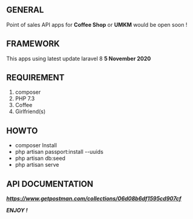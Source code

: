 ## GENERAL

Point of sales API apps for **Coffee Shop** or **UMKM** would be open soon !

## FRAMEWORK

This apps using latest update laravel 8 **5 November 2020**

## REQUIREMENT

1. composer
2. PHP 7.3
3. Coffee
4. Girlfriend(s)

## HOWTO

-   composer Install
-   php artisan passport:install --uuids
-   php artisan db:seed
-   php artisan serve

## API DOCUMENTATION

_**https://www.getpostman.com/collections/06d08b6df1595cd907cf**_

_**ENJOY !**_
